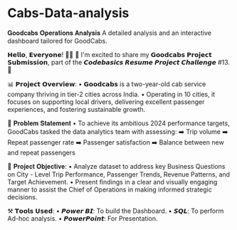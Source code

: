 # Cabs-Data-analysis



 𝐆𝐨𝐨𝐝𝐜𝐚𝐛𝐬 𝐎𝐩𝐞𝐫𝐚𝐭𝐢𝐨𝐧𝐬 𝐀𝐧𝐚𝐥𝐲𝐬𝐢𝐬
A detailed analysis and an interactive dashboard tailored for GoodCabs.

𝗛𝗲𝗹𝗹𝗼, 𝗘𝘃𝗲𝗿𝘆𝗼𝗻𝗲! 👋🏻 
🚀 I'm excited to share my 𝗚𝗼𝗼𝗱𝗰𝗮𝗯𝘀 𝗣𝗿𝗼𝗷𝗲𝗰𝘁 𝗦𝘂𝗯𝗺𝗶𝘀𝘀𝗶𝗼𝗻, part of the 𝘾𝙤𝙙𝙚𝙗𝙖𝙨𝙞𝙘𝙨 𝙍𝙚𝙨𝙪𝙢𝙚 𝙋𝙧𝙤𝙟𝙚𝙘𝙩 𝘾𝙝𝙖𝙡𝙡𝙚𝙣𝙜𝙚 #13. 🚀

📊 𝗣𝗿𝗼𝗷𝗲𝗰𝘁 𝗢𝘃𝗲𝗿𝘃𝗶𝗲𝘄: 
• 𝗚𝗼𝗼𝗱𝗰𝗮𝗯𝘀 is a two-year-old cab service company thriving in tier-2 cities across India. 
• Operating in 10 cities, it focuses on supporting local drivers, delivering excellent passenger experiences, and fostering sustainable growth. 

🚩 𝐏𝐫𝐨𝐛𝐥𝐞𝐦 𝐒𝐭𝐚𝐭𝐞𝐦𝐞𝐧𝐭
• To achieve its ambitious 2024 performance targets, GoodCabs tasked the data analytics team with assessing:
 ➡️ Trip volume
 ➡️ Repeat passenger rate
 ➡️ Passenger satisfaction
 ➡️ Balance between new and repeat passengers

🎯 𝐏𝐫𝐨𝐣𝐞𝐜𝐭 𝐎𝐛𝐣𝐞𝐜𝐭𝐢𝐯𝐞: 
• Analyze dataset to address key Business Questions on City - Level Trip Performance, Passenger Trends, Revenue Patterns, and Target Achievement.
• Present findings in a clear and visually engaging manner to assist the Chief of Operations in making informed strategic decisions.

⚒️ 𝗧𝗼𝗼𝗹𝘀 𝗨𝘀𝗲𝗱: 
• 𝙋𝙤𝙬𝙚𝙧 𝘽𝙄: To build the Dashboard.
• 𝙎𝙌𝙇: To perform Ad-hoc analysis.
• 𝙋𝙤𝙬𝙚𝙧𝙋𝙤𝙞𝙣𝙩: For Presentation.
